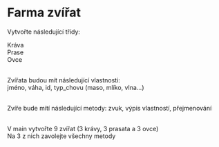 # Farma zvířat

Vytvořte následující třídy:<br>

Kráva <br>
Prase <br>
Ovce <br><br>

Zvířata budou mít následující vlastnosti:<br>
jméno, váha, id, typ_chovu (maso, mlíko, vlna...)<br><br>

Zvíře bude mítí následující metody:
zvuk, výpis vlastností, přejmenování<br><br>

V main vytvořte 9 zvířat (3 krávy, 3 prasata a 3 ovce)<br>
Na 3 z nich zavolejte všechny metody
